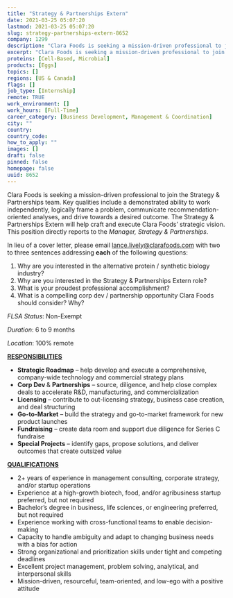 ```yaml
---
title: "Strategy & Partnerships Extern"
date: 2021-03-25 05:07:20
lastmod: 2021-03-25 05:07:20
slug: strategy-partnerships-extern-8652
company: 1299
description: "Clara Foods is seeking a mission-driven professional to join the Strategy & Partnerships team. Key qualities include a demonstrated ability to work independently, logically frame a problem, communicate recommendation-oriented analyses, and drive towards a desired outcome. The Strategy & Partnerships Extern will help craft and execute Clara Foods’ strategic vision. This position directly reports to the Manager, Strategy & Partnerships."
excerpt: "Clara Foods is seeking a mission-driven professional to join the Strategy & Partnerships team. Key qualities include a demonstrated ability to work independently, logically frame a problem, communicate recommendation-oriented analyses, and drive towards a desired outcome. The Strategy & Partnerships Extern will help craft and execute Clara Foods’ strategic vision. This position directly reports to the Manager, Strategy & Partnerships."
proteins: [Cell-Based, Microbial]
products: [Eggs]
topics: []
regions: [US & Canada]
flags: []
job_type: [Internship]
remote: TRUE
work_environment: []
work_hours: [Full-Time]
career_category: [Business Development, Management & Coordination]
city: ""
country: 
country_code: 
how_to_apply: ""
images: []
draft: false
pinned: false
homepage: false
uuid: 8652
---
```

<p>Clara Foods is seeking a mission-driven professional to join the Strategy & Partnerships team. Key qualities include a demonstrated ability to work independently, logically frame a problem, communicate recommendation-oriented analyses, and drive towards a desired outcome. The Strategy & Partnerships Extern will help craft and execute Clara Foods’ strategic vision. This position directly reports to the <em>Manager, Strategy & Partnerships</em>.</p>
<p>In lieu of a cover letter, please email <a href="mailto:lance.lively@clarafoods.com">lance.lively@clarafoods.com</a> with two to three sentences addressing <strong>each</strong> of the following questions:</p>
<ol>
<li>Why are you interested in the alternative protein / synthetic biology industry?</li>
<li>Why are you interested in the Strategy & Partnerships Extern role?</li>
<li>What is your proudest professional accomplishment?</li>
<li>What is a compelling corp dev / partnership opportunity Clara Foods should consider? Why?</li>
</ol>
<p><em>FLSA Status</em>: Non-Exempt </p>
<p><em>Duration</em>: 6 to 9 months</p>
<p><em>Location</em>: 100% remote</p>
<p><strong><u>RESPONSIBILITIES </u></strong></p>
<ul>
<li><strong>Strategic Roadmap</strong> – help develop and execute a comprehensive, company-wide technology and commercial strategy plans</li>
<li><strong>Corp Dev </strong>& <strong>Partnerships</strong> – source, diligence, and help close complex deals to accelerate R&D, manufacturing, and commercialization</li>
<li><strong>Licensing</strong> – contribute to out-licensing strategy, business case creation, and deal structuring</li>
<li><strong>Go-to-Market</strong> – build the strategy and go-to-market framework for new product launches</li>
<li><strong>Fundraising</strong> – create data room and support due diligence for Series C fundraise</li>
<li><strong>Special Projects</strong> – identify gaps, propose solutions, and deliver outcomes that create outsized value</li>
</ul>
<p><strong><u>QUALIFICATIONS </u></strong></p>
<ul>
<li>2+ years of experience in management consulting, corporate strategy, and/or startup operations</li>
<li>Experience at a high-growth biotech, food, and/or agribusiness startup preferred, but not required</li>
<li>Bachelor’s degree in business, life sciences, or engineering preferred, but not required</li>
<li>Experience working with cross-functional teams to enable decision-making</li>
<li>Capacity to handle ambiguity and adapt to changing business needs with a bias for action</li>
<li>Strong organizational and prioritization skills under tight and competing deadlines</li>
<li>Excellent project management, problem solving, analytical, and interpersonal skills</li>
<li>Mission-driven, resourceful, team-oriented, and low-ego with a positive attitude</li>
</ul>
